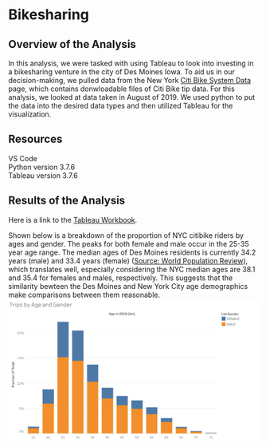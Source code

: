 # Bikesharing
## Overview of the Analysis
In this analysis, we were tasked with using Tableau to look into investing in a bikesharing venture in the city of Des Moines Iowa. To aid us in our decision-making, we pulled data from the New York [Citi Bike System Data](https://ride.citibikenyc.com/system-data) page, which contains donwloadable files of Citi Bike tip data. For this analysis, we looked at data taken in August of 2019. We used python to put the data into the desired data types and then utilized Tableau for the visualization.
<br />
## Resources
VS Code<br />
Python version 3.7.6<br />
Tableau version 3.7.6<br />

## Results of the Analysis
Here is a link to the [Tableau Workbook](https://public.tableau.com/app/profile/brian.moazen/viz/citibikeData_201908/TripsbyAgeandGender).

Shown below is a breakdown of the proportion of NYC citibike riders by ages and gender.  The peaks for both female and male occur in the 25-35 year age range.  The median ages of Des Moines residents is currently 34.2 years (male) and 33.4 years (female) ([Source: World Population Review](https://worldpopulationreview.com/us-cities/des-moines-ia-population)), which translates well, especially considering the NYC median ages are 38.1 and 35.4 for females and males, respectively.  This suggests that the similarity bewteen the Des Moines and New York City age demographics make  comparisons between them reasonable.
![image description](/Plots/Trips%20by%20Age%20and%20Gender.png)


